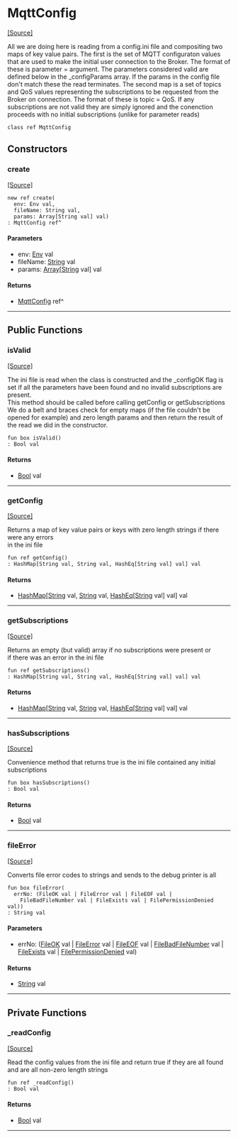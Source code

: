# MqttConfig
<span class="source-link">[[Source]](src/mqtt-configurator/mqttConfig.md#L-0-9)</span>

All we are doing here is reading from a config.ini file and compositing two maps of key value pairs. 
The first is the set of MQTT configuraton values that are used to make the initial user connection
to the Broker. The format of these is parameter = argument.
The parameters considered valid are defined below in the _configParams array. If the params in the config
file don't match these the read terminates.
The second map is a set of topics and QoS values representing the subscriptions to be requested from the 
Broker on connection. The format of these is topic = QoS. If any subscriptions are not valid they are simply ignored and the conenction
proceeds with no initial subscriptions (unlike for parameter reads)


```pony
class ref MqttConfig
```

## Constructors

### create
<span class="source-link">[[Source]](src/mqtt-configurator/mqttConfig.md#L-0-47)</span>


```pony
new ref create(
  env: Env val,
  fileName: String val,
  params: Array[String val] val)
: MqttConfig ref^
```
#### Parameters

*   env: [Env](builtin-Env.md) val
*   fileName: [String](builtin-String.md) val
*   params: [Array](builtin-Array.md)\[[String](builtin-String.md) val\] val

#### Returns

* [MqttConfig](mqtt-configurator-MqttConfig.md) ref^

---

## Public Functions

### isValid
<span class="source-link">[[Source]](src/mqtt-configurator/mqttConfig.md#L-0-58)</span>


The ini file is read when the class is constructed and the _configOK flag is set if all the
parameters have been found and no invalid subscriptions are present.  
This method should be called before calling getConfig or getSubscriptions
We do a belt and braces check for empty maps (if the file couldn't be opened for example) 
and zero length params and then return the result of the read we did in the constructor.  


```pony
fun box isValid()
: Bool val
```

#### Returns

* [Bool](builtin-Bool.md) val

---

### getConfig
<span class="source-link">[[Source]](src/mqtt-configurator/mqttConfig.md#L-0-75)</span>


Returns a map of key value pairs or keys with zero length strings if there were any errors  
in the ini file


```pony
fun ref getConfig()
: HashMap[String val, String val, HashEq[String val] val] val
```

#### Returns

* [HashMap](collections-HashMap.md)\[[String](builtin-String.md) val, [String](builtin-String.md) val, [HashEq](collections-HashEq.md)\[[String](builtin-String.md) val\] val\] val

---

### getSubscriptions
<span class="source-link">[[Source]](src/mqtt-configurator/mqttConfig.md#L-0-83)</span>


Returns an empty (but valid) array if no subscriptions were present or  
if there was an error in the ini file


```pony
fun ref getSubscriptions()
: HashMap[String val, String val, HashEq[String val] val] val
```

#### Returns

* [HashMap](collections-HashMap.md)\[[String](builtin-String.md) val, [String](builtin-String.md) val, [HashEq](collections-HashEq.md)\[[String](builtin-String.md) val\] val\] val

---

### hasSubscriptions
<span class="source-link">[[Source]](src/mqtt-configurator/mqttConfig.md#L-0-91)</span>


Convenience method that returns true is the ini file contained any initial 
subscriptions 


```pony
fun box hasSubscriptions()
: Bool val
```

#### Returns

* [Bool](builtin-Bool.md) val

---

### fileError
<span class="source-link">[[Source]](src/mqtt-configurator/mqttConfig.md#L-0-129)</span>


Converts file error codes to strings and sends to the debug printer is all


```pony
fun box fileError(
  errNo: (FileOK val | FileError val | FileEOF val | 
    FileBadFileNumber val | FileExists val | FilePermissionDenied val))
: String val
```
#### Parameters

*   errNo: ([FileOK](files-FileOK.md) val | [FileError](files-FileError.md) val | [FileEOF](files-FileEOF.md) val | 
    [FileBadFileNumber](files-FileBadFileNumber.md) val | [FileExists](files-FileExists.md) val | [FilePermissionDenied](files-FilePermissionDenied.md) val)

#### Returns

* [String](builtin-String.md) val

---

## Private Functions

### _readConfig
<span class="source-link">[[Source]](src/mqtt-configurator/mqttConfig.md#L-0-101)</span>


Read the config values from the ini file and return true if they are all 
found and are all non-zero length strings


```pony
fun ref _readConfig()
: Bool val
```

#### Returns

* [Bool](builtin-Bool.md) val

---

